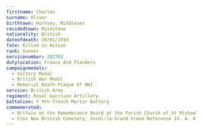 ```yaml
---
firstname: Charles
surname: Oliver
birthtown: Hornsey, Middlesex
residedtown: Maidstone
nationality: British
dateofdeath: 30/01/1918
fate: Killed in Action
rank: Gunner
servicenumber: 282783
dutylocation: France And Flanders
campaignmedals:
  - Victory Medal
  - British War Medal
  - Memorial Death Plaque Of WWI
service: British Army
regiment: Royal Garrison Artillery
battalion: Y 9th Trench Mortar Battery
commemorated:
  - Britain on the Remembrance Board at the Parish Church of St Michael & All Angels, Maidstone
  - Fins New British Cemetery, Sorel-le-Grand Grave Reference 1V. A. 8.
---
```



